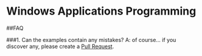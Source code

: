 # Windows Applications Programming

##FAQ

###1. Can the examples contain any mistakes?
A: of course... if you discover any, please create a [Pull Request](https://help.github.com/articles/about-pull-requests/).